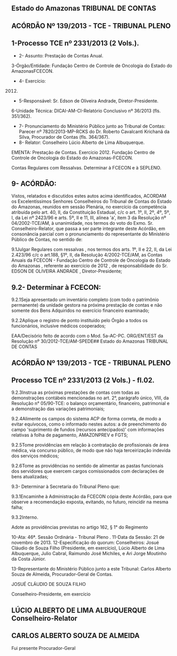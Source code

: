 
## Estado do Amazonas TRIBUNAL DE CONTAS

## ACÓRDÃO Nº 139/2013 - TCE - TRIBUNAL PLENO

## 1-Processo TCE nº 2331/2013 (2 Vols.).

- 2- Assunto: Prestação de Contas Anual.

3-Órgão/Entidade: Fundação Centro de Controle de Oncologia do Estado do AmazonasFCECON.

- 4- Exercício:

2012.

- 5-Responsável: Sr. Edson de Oliveira Andrade, Diretor-Presidente.

6-Unidade Técnica: DICAI-AM-CI-Relatório Conclusivo nº 36/2013 (fls. 351/362).

- 7-  Pronunciamento  do Ministério Público  junto  ao Tribunal  de Contas: Parecer  nº 7820/2013-MP-RCKS do Dr. Roberto Cavalcanti Krichanã da Silva, Procurador de Contas (fls. 364/367).
- 8- Relator: Conselheiro Lúcio Alberto de Lima Albuquerque.

EMENTA: Prestação de Contas. Exercício 2012. Fundação Centro de Controle de Oncologia do Estado do Amazonas-FCECON.

Contas Regulares com Ressalvas. Determinar à FCECON e à SEPLENO.

## 9- ACÓRDÃO:

Vistos, relatados e discutidos estes autos acima identificados,  ACORDAM os Excelentíssimos Senhores Conselheiros do Tribunal de Contas do Estado do Amazonas, reunidos em sessão Plenária, no exercício da competência atribuída pelo  art.  40,  II, da Constituição Estadual, c/c o art. 1º, II, 2º, 4º, 5º, I, da Lei nº 2423/96 e arts. 5º, II e 11, III, alínea 'a', item 3 da Resolução nº 04/2002-TCE/AM, à unanimidade, nos termos do voto do Exmo. Sr. Conselheiro-Relator, que passa a ser parte integrante  deste Acórdão, em consonância  parcial  com  o  pronunciamento  do  representante  do  Ministério  Público  de Contas, no sentido de:

9.1Julgar Regulares com ressalvas , nos termos dos arts. 1º, II e 22, II, da Lei 2.423/96 c/c o art.188, §1º, II, da Resolução 4/2002-TCE/AM, as Contas Anuais da FCECON - Fundação Centro  de Controle  de Oncologia  do Estado  do  Amazonas , referente  ao exercício  de  2012 ,  de  responsabilidade  do Sr.  EDSON  DE  OLIVEIRA ANDRADE , Diretor-Presidente;

## 9.2- Determinar à FCECON:

9.2.1Seja apresentado  um  inventário  completo  (com  todo  o  patrimônio permanente)  da  unidade  gestora  na  próxima  prestação  de  contas  e  não  somente  dos Bens Adquiridos no exercício financeiro examinado;

9.2.2Aplique o registro de ponto instituído pelo Órgão a todos os funcionários, inclusive médicos cooperados;

EAA/Decisório feito de acordo com o Mod. 5a-AC-PC. ORG/ENT/EST da Resolução nº 30/2012-TCE/AM-SPEDE## Estado do Amazonas TRIBUNAL DE CONTAS

## ACÓRDÃO Nº 139/2013 - TCE - TRIBUNAL PLENO

## Processo TCE nº 2331/2013 (2 Vols.) - fl.02.

9.2.3Instrua as próximas prestações de contas com todas as demonstrações contábeis mencionadas no art. 2°, parágrafo único, VIII, da Resolução n° 05/90-TCE:  o  balanço  orçamentário,  financeiro,  patrimonial  e  a  demonstração  das variações patrimoniais;

9.2.4Alimente os campos do sistema ACP de forma correta, de modo a evitar equívocos, como o informado nestes autos: a de preenchimento do campo 'suprimento de fundos  (recursos antecipados)' com  informações relativas à folha de pagamento, AMAZONPREV e FGTS;

9.2.5Tome  providências  em  relação  à  contratação  de  profissionais  de  área médica, via concurso público, de modo que não haja terceirização indevida dos serviços médicos;

9.2.6Tome as providências no sentido de alimentar as pastas funcionais dos servidores que exercem cargos comissionados com declarações de bens atualizadas;

9.3- Determinar à Secretaria do Tribunal Pleno que:

9.3.1Encaminhe à Administração da FCECON cópia deste Acórdão, para que observe a recomendação exposta, evitando, no futuro, reincidir na mesma falha;

9.3.2Interno.

Adote  as  providências  previstas  no  artigo  162,  §  1°  do  Regimento

10-Ata: 46ª. Sessão Ordinária - Tribunal Pleno . 11-Data da Sessão: 21 de novembro de 2013. 12-Especificação do quorum: Conselheiros: Josué Cláudio de Souza Filho (Presidente, em exercício), Lúcio Alberto de Lima Albuquerque, Julio Cabral, Raimundo José Michiles, e Ari Jorge Moutinho da Costa Júnior.

13-Representante do Ministério Público junto a este Tribunal: Carlos Alberto Souza de Almeida, Procurador-Geral de Contas.

JOSUÉ CLÁUDIO DE SOUZA FILHO

Conselheiro-Presidente, em exercício

## LÚCIO ALBERTO DE LIMA ALBUQUERQUE Conselheiro-Relator

## CARLOS ALBERTO SOUZA DE ALMEIDA

Fui presente Procurador-Geral